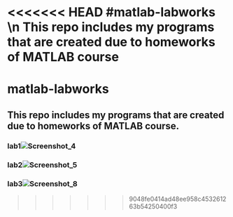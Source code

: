 <<<<<<< HEAD
#matlab-labworks \n This repo includes my programs that are created due to homeworks of MATLAB course
=======
# matlab-labworks
## This repo includes my programs that are created due to homeworks of MATLAB course.
### lab1![Screenshot_4](https://user-images.githubusercontent.com/79810945/138760474-3135d5a5-52db-4466-9223-0464f7baa18a.png)
### lab2![Screenshot_5](https://user-images.githubusercontent.com/79810945/138760555-239d5c05-c6a2-4e80-af4f-c8dedc1a18ff.png)
### lab3![Screenshot_8](https://user-images.githubusercontent.com/79810945/138760576-ea5b4b02-d71a-4574-8a2e-4ee2da3ef25e.png)
>>>>>>> 9048fe0414ad48ee958c453261263b54250400f3

